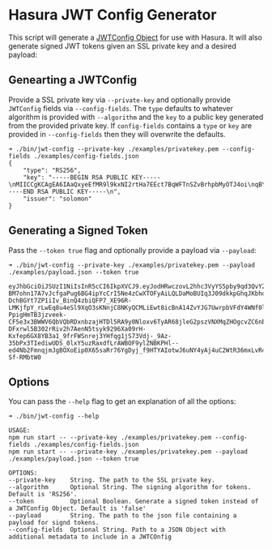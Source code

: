 # Hasura JWT Config Generator

This script will generate a [JWTConfig
Object](https://hasura.io/docs/latest/graphql/core/auth/authentication/jwt.html#auth-jwt)
for use with Hasura. It will also generate signed JWT tokens given an
SSL private key and a desired payload:

## Genearting a JWTConfig

Provide a SSL private key via `--private-key` and optionally provide
`JWTConfig` fields via `--config-fields`. The `type` defaults to
whatever algorithm is provided with `--algorithm` and the `key` to a
public key generated from the provided private key. If `config-fields`
contains a `type` or `key` are provided in `--config-fields` then they
will overwrite the defaults.

```
➜ ./bin/jwt-config --private-key ./examples/privatekey.pem --config-fields ./examples/config-fields.json
{
    "type": "RS256",
    "key": "-----BEGIN RSA PUBLIC KEY-----\nMIICCgKCAgEA6IAaQxyeEfMR9l9kxNI2rtHa7EEct7BqWFTnSZvBrhpbMyOTJ4oi\nqBYEFTulDT1s9Irn+Ub0jWFq3RuFvDvoYY1PFApOGohvXiitTRsUI+3pPofP727D\nMZGszAHSug+mK6wKnXLxnuEJ1rFjRXESwZUAZGR2doQX3X9xwX+PTkR9djnNuUSG\nTOz63jdOJiR7HM/qcJOyMKKskl33auYYi0ZOdxatCM53uVPbHrjyswlOeY+8fJ/Q\nBaKb34dcZKydIlUj85JBJYxbUPGSwgV710ywKI6ywDqC0AErGTgVbvoJ/YzvjED2\n3Yr8jg8WAQKeDsJOgTf//D+XiYiKiRvgbwfBq+6hhtiKi3pA5XooKuxbicfvORWL\nNDeEtEJp4fKGc1Pdb33lG4gAcwHs1Q6ari+4WkvpnoEvLXXr42LIBk0SBTnHBfy1\n3llByFwBZ2VtXEC2FfD3ZZ2acUJV30RS6T2YDIUFBTED/M2V/2TV/VvaqxIv6dCX\nce1Zin9/cDfutGNi9VNZzUP+Em1KteNjaIk/hClmLOCapifIN1i5q0qy7lX8NNp5\n6XLnNU7S/U5tCssINWDCmIX6YNAI2IVqNaQkZxSNCFJDDf4nhWFt9YqNJOqOmRC7\n4PWyqDioggEDvMlMEjjoQGXAKGRWRstY7ppdH8fDiXo/1eng+kGCOV0CAwEAAQ==\n-----END RSA PUBLIC KEY-----\n",
    "issuer": "solomon"
}
```

## Generating a Signed Token

Pass the `--token true` flag and optionally provide a payload via `--payload`:

```
➜ ./bin/jwt-config --private-key ./examples/privatekey.pem --payload ./examples/payload.json --token true

eyJhbGciOiJSUzI1NiIsInR5cCI6IkpXVCJ9.eyJodHRwczovL2hhc3VyYS5pby9qd3QvY2xhaW1zIjp7IngtaGFzdXJhLWFsbG93ZWQtcm9sZXMiOlsiYWRtaW4iXSwieC1oYXN1cmEtZGVmYXVsdC1yb2xlIjoiYWRtaW4iLCJ4LWhhc3VyYS11c2VyLWlkIjoiMDIzNDU2Nzg5MCIsIngtaGFzdXJhLW9yZy1pZCI6IjEyNCJ9LCJqdGkiOiJiNzNjMjE3MS1hODkxLTQ0NzctYWRmMi04ZTk2NzJiY2U2Y2UiLCJpYXQiOjE2MzcyNzE1ODZ9.a3uTBKcOEzvWCbEH093hrp1EXyU5XO-BM7ohn17A7vJcfgaPug6BG4ipYcCrI5Ne4zCwXTOFyAiLQLDaMoBUIq3J09dkkpGhqJKbhoCaIi4jbav7p37gtz3ggmvCvwAqgXqsBVmY260MU13h1laHPXe1mTCdQmnGGg5Srh0gMSGoCIDHbDAv62X5jEx33IvHlev2thl6zK-DchBGYt7ZP1iIv_BinQ4zbiQFP7_XE96R-LMKjfpY_rLwEq8u4eSl9XqO3sKNnjC8NKyQCMLiEwt8icBnA14ZvYJG7UwrpbVFdY4WNf0lVX2aumkLJB8f0GKGQHlfz1oB5v0i6v-PpigHmTB3jzveek-CF5e3x3BWWV6QbVQbRDxnbzajHTDl5RA9y0Nloxv6TyAR68jleG2pszVNXMqZHOgcvZC6nbD74l1qd8GgX7QQiI0OYM-DFxrwl5B302rRiv2h7AenN5tsyk9296Xa09rH-Kxfep6GX8YB3a1_9frFWSnrej3YHfqg1jS73Vdj-_9Az-35bPx3TIediwUDS_0lxY5uzRaxdfLrAWBOF9ylZNBKPHl--ed4Nb2FmnqjmJgBOXoEip0X65saRr76YgDyj_f9HTYAIotwJ6uNY4yAj4uC2WtR36mxLvR4WtbPsDiAaiZR9pLa4vrouW8KT-Sf-RMbtW0
```

## Options

You can pass the `--help` flag to get an explanation of all the options:

```
➜ ./bin/jwt-config --help

USAGE:
npm run start -- --private-key ./examples/privatekey.pem --config-fields ./examples/config-fields.json
npm run start -- --private-key ./examples/privatekey.pem --payload ./examples/payload.json --token true

OPTIONS:
--private-key    String. The path to the SSL private key.
--algorithm      Optional String. The signing algorithm for tokens. Default is 'RS256'.
--token          Optional Boolean. Generate a signed token instead of a JWTConfig Object. Default is 'false'
--payload        String. The path to the json file containing a payload for signd tokens.
--config-fields  Optional String. Path to a JSON Object with additional metadata to include in a JWTCOnfig
```
